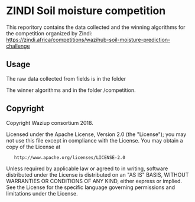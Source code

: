 ZINDI Soil moisture competition
===============================

This reporitory contains the data collected and the winning algorithms for the competition organized by Zindi: https://zindi.africa/competitions/wazihub-soil-moisture-prediction-challenge

Usage
-----

The raw data collected from fields is in the folder 

The winner algorithms and in the folder /competition.

Copyright
---------

Copyright Waziup consortium 2018.

   Licensed under the Apache License, Version 2.0 (the "License");
   you may not use this file except in compliance with the License.
   You may obtain a copy of the License at

       http://www.apache.org/licenses/LICENSE-2.0

   Unless required by applicable law or agreed to in writing, software
   distributed under the License is distributed on an "AS IS" BASIS,
   WITHOUT WARRANTIES OR CONDITIONS OF ANY KIND, either express or implied.
   See the License for the specific language governing permissions and
   limitations under the License.

